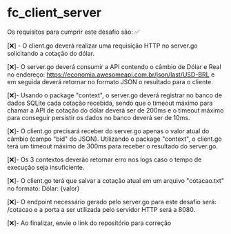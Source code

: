 # fc_client_server

Os requisitos para cumprir este desafio são:
 ✅

 
[❌] - O client.go deverá realizar uma requisição HTTP no server.go solicitando a cotação do dólar.
 
[❌]- O server.go deverá consumir a API contendo o câmbio de Dólar e Real no endereço: https://economia.awesomeapi.com.br/json/last/USD-BRL e em seguida deverá retornar no formato JSON o resultado para o cliente.
 
[❌]- Usando o package "context", o server.go deverá registrar no banco de dados SQLite cada cotação recebida, sendo que o timeout máximo para chamar a API de cotação do dólar deverá ser de 200ms e o timeout máximo para conseguir persistir os dados no banco deverá ser de 10ms.
 
[❌]- O client.go precisará receber do server.go apenas o valor atual do câmbio (campo "bid" do JSON). Utilizando o package "context", o client.go terá um timeout máximo de 300ms para receber o resultado do server.go.
 
[❌]- Os 3 contextos deverão retornar erro nos logs caso o tempo de execução seja insuficiente.
 
[❌]- O client.go terá que salvar a cotação atual em um arquivo "cotacao.txt" no formato: Dólar: {valor}
 
[❌]- O endpoint necessário gerado pelo server.go para este desafio será: /cotacao e a porta a ser utilizada pelo servidor HTTP será a 8080.
 
[❌]- Ao finalizar, envie o link do repositório para correção
